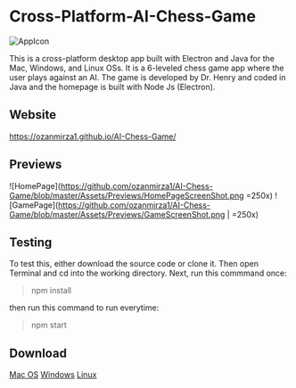 # Cross-Platform-AI-Chess-Game
![AppIcon](https://github.com/ozanmirza1/AI-Chess-Game/blob/master/Assets/AppIcon/AppIcon.png)

This is a cross-platform desktop app built with Electron and Java for the Mac, Windows, and Linux OSs. It is a 6-leveled chess game app where the user plays against an AI. The game is developed by Dr. Henry and coded in Java and the homepage is built with Node Js (Electron).

## Website
https://ozanmirza1.github.io/AI-Chess-Game/

## Previews
![HomePage](https://github.com/ozanmirza1/AI-Chess-Game/blob/master/Assets/Previews/HomePageScreenShot.png =250x)
![GamePage](https://github.com/ozanmirza1/AI-Chess-Game/blob/master/Assets/Previews/GameScreenShot.png | =250x)

## Testing
To test this, either download the source code or clone it. Then open Terminal and cd into the working directory. Next, run this commmand once:

> npm install

then run this command to run everytime:

> npm start

## Download
[Mac OS](https://dl.dropboxusercontent.com/s/i0u3wfwi0uh6wxe/Dr.%20Henry%27s%20Chess%20Game.dmg?dl=0)
[Windows](https://dl.dropboxusercontent.com/s/meons0h0f73c6ls/Dr.%20Henry%27s%20Chess%20Game.exe?dl=0)
[Linux](https://dl.dropboxusercontent.com/s/0o7uqit98t9y4kb/Dr.%20Henry%27s%20Chess%20Game.deb?dl=0)
